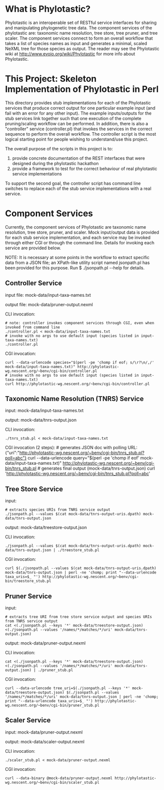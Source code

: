 # What is Phylotastic?

Phylotastic is an interoperable set of RESTful service interfaces for sharing and manipulating phylogenetic tree data.  The component services of the phylotastic are: taxonomic name resolution, tree store, tree pruner, and tree scaler. The component services connect to form an overall workflow that takes a list of species names as input and generates a minimal, scaled NeXML tree for those species as output. The reader may see the Phylotastic wiki at http://www.evoio.org/wiki/Phylotastic for more info about Phylotastic.

# This Project: Skeleton Implementation of Phylotastic in Perl

This directory provides stub implementations for each of the Phylotastic services that produce correct output for one particular example input (and fail with an error for any other input). The example inputs/outputs for the stub services link together such that one execution of the complete pruning/scaling workflow can be performed. In addition, there is also a "controller" service (controller.pl) that invokes the services in the correct sequence to perform the overall workflow. The controller script is the most logical starting point for people wishing to understand/use this project.

The overall purpose of the scripts in this project is to:

1. provide concrete documentation of the REST interfaces that were designed during the phylotastic hackathon
2. provide a framework to test for the correct behaviour of real phylotastic service implementations

To support the second goal, the controller script has command line switches to replace each of the stub service implementations with a real service.

# Component Services

Currently, the component services of Phylotastic are taxonomic name resolution, tree store, pruner, and scaler. Mock input/output data is provided for each stub service implementation, and each service may be invoked through either CGI or through the command line. Details for invoking each service are provided below. 

NOTE: It is necessary at some points in the workflow to extract specific data from a JSON file; an XPath-like utility script named jsonpath.pl has been provided for this purpose. Run $ ./jsonpath.pl --help for details.

## Controller Service

input file: mock-data/input-taxa-names.txt

output file: mock-data/pruner-output.nexml

CLI invocation:    

    # note: controller invokes component services through CGI, even when invoked from command line
    ./controller.pl < mock-data/input-taxa-names.txt
    # invoke with no args to use default input (species listed in input-taxa-names.txt)
    ./controller.pl

CGI invocation:    

    curl --data-urlencode species="$(perl -pe 'chomp if eof; s/\r?\n/,/' mock-data/input-taxa-names.txt)" http://phylotastic-wg.nescent.org/~benv/cgi-bin/controller.pl
    # invoke with no args to use default input (species listed in input-taxa-names.txt)
    curl http://phylotastic-wg.nescent.org/~benv/cgi-bin/controller.pl
                    
## Taxonomic Name Resolution (TNRS) Service

input: mock-data/input-taxa-names.txt

output: mock-data/tnrs-output.json 

CLI invocation: 

    ./tnrs_stub.pl < mock-data/input-taxa-names.txt

CGI invocation (2 steps):
     # generates JSON doc with polling URL: {"uri":"http://phylotastic-wg.nescent.org/~benv/cgi-bin/tnrs_stub.pl?poll=abc"}
     curl --data-urlencode query="$(perl -pe 'chomp if eof' mock-data/input-taxa-names.txt)" http://phylotastic-wg.nescent.org/~benv/cgi-bin/tnrs_stub.pl
     # generates final output (mock-data/tnrs-output.json)
     curl 'http://phylotastic-wg.nescent.org/~benv/cgi-bin/tnrs_stub.pl?poll=abc'

## Tree Store Service

input:

    # extracts species URIs from TNRS service output 
    ./jsonpath.pl --values $(cat mock-data/tnrs-output-uris.dpath) mock-data/tnrs-output.json 

output: mock-data/treestore-output.json

CLI invocation:

    ./jsonpath.pl --values $(cat mock-data/tnrs-output-uris.dpath) mock-data/tnrs-output.json | ./treestore_stub.pl

CGI invocation:

    curl $(./jsonpath.pl --values $(cat mock-data/tnrs-output-uris.dpath) mock-data/tnrs-output.json | perl -ne 'chomp; print "--data-urlencode taxa_uris=$_ "') http://phylotastic-wg.nescent.org/~benv/cgi-bin/treestore_stub.pl

## Pruner Service

input:

    # extracts tree URI from tree store service output and species URIs from TNRS service output
    cat <(./jsonpath.pl --keys '*' mock-data/treestore-output.json) <(./jsonpath.pl --values '/names/*/matches/*/uri' mock-data/tnrs-output.json)

output: mock-data/pruner-output.nexml

CLI invocation:

    cat <(./jsonpath.pl --keys '*' mock-data/treestore-output.json) <(./jsonpath.pl --values '/names/*/matches/*/uri' mock-data/tnrs-output.json) | ./pruner_stub.pl

CGI invocation:

    curl --data-urlencode tree_uri=$(./jsonpath.pl --keys '*' mock-data/treestore-output.json) $(./jsonpath.pl --values '/names/*/matches/*/uri' mock-data/tnrs-output.json | perl -ne 'chomp; print "--data-urlencode taxa_uris=$_ "') http://phylotastic-wg.nescent.org/~benv/cgi-bin/pruner_stub.pl

## Scaler Service

input: mock-data/pruner-output.nexml

output: mock-data/scaler-output.nexml

CLI invocation:

    ./scaler_stub.pl < mock-data/pruner-output.nexml

CGI invocation:

    curl --data-binary @mock-data/pruner-output.nexml http://phylotastic-wg.nescent.org/~benv/cgi-bin/scaler_stub.pl

